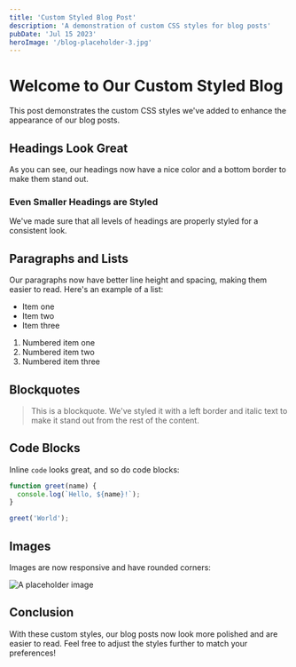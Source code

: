 ```yaml
---
title: 'Custom Styled Blog Post'
description: 'A demonstration of custom CSS styles for blog posts'
pubDate: 'Jul 15 2023'
heroImage: '/blog-placeholder-3.jpg'
---
```


# Welcome to Our Custom Styled Blog

This post demonstrates the custom CSS styles we've added to enhance the appearance of our blog posts.

## Headings Look Great

As you can see, our headings now have a nice color and a bottom border to make them stand out.

### Even Smaller Headings are Styled

We've made sure that all levels of headings are properly styled for a consistent look.

## Paragraphs and Lists

Our paragraphs now have better line height and spacing, making them easier to read. Here's an example of a list:

- Item one
- Item two
- Item three

1. Numbered item one
2. Numbered item two
3. Numbered item three

## Blockquotes

> This is a blockquote. We've styled it with a left border and italic text to make it stand out from the rest of the content.

## Code Blocks

Inline `code` looks great, and so do code blocks:

```javascript
function greet(name) {
  console.log(`Hello, ${name}!`);
}

greet('World');
```

## Images

Images are now responsive and have rounded corners:

![A placeholder image](/blog-placeholder-4.jpg)

## Conclusion

With these custom styles, our blog posts now look more polished and are easier to read. Feel free to adjust the styles further to match your preferences!